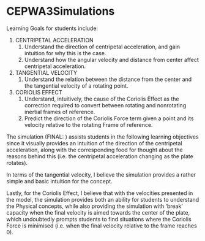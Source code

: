 # CEPWA3Simulations
Learning Goals for students include:

1. CENTRIPETAL ACCELERATION
    1. Understand the direction of centripetal acceleration, and gain intuition for why this is the case.
    2. Understand how the angular velocity and distance from center affect centripetal acceleration.
2. TANGENTIAL VELOCITY
    1. Understand the relation between the distance from the center and the tangential velocity of a rotating point.
3. CORIOLIS EFFECT
    1. Understand, intuitively, the cause of the Coriolis Effect as the correction required to convert between rotating and nonrotating inertial frames of reference.
    2. Predict the direction of the Coriolis Force term given a point and its velocity relative to the rotating Frame of reference.

The simulation (FINAL: ) assists students in the following learning objectives since it visually provides an intuition of the direction of the centripetal acceleration, along with the corresponding food for thought about the reasons behind this (i.e. the centripetal acceleration changing as the plate rotates). 

In terms of the tangential velocity, I believe the simulation provides a rather simple and basic intuition for the concept.

Lastly, for the Coriolis Effect, I believe that with the velocities presented in the model, the simulation provides both an ability for students to understand the Physical concepts, while also providing the simulation with ‘break’ capacity when the final velocity is aimed towards the center of the plate, which undoubtedly prompts students to find situations where the Coriolis Force is minimised (i.e. when the final velocity relative to the frame reaches 0).
